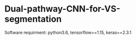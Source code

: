 # Dual-pathway-CNN-for-VS-segmentation
Software requirment: python3.6, tensorflow==1.15, keras==2.3.1

